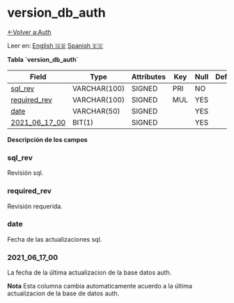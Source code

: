 ﻿# version\_db\_auth

[<-Volver a:Auth](database-auth)

Leer en: [English :gb:](../version_db_auth) [Spanish :es:](version_db_auth)

**Tabla \`version\_db\_auth\`**

| Field              | Type         | Attributes | Key | Null | Default | Extra | Comment |
| ------------------ | ------------ | ---------- | --- | ---- | ------- | ----- | ------- |
| [sql_rev][1]       | VARCHAR(100) | SIGNED     | PRI | NO   |         |       |         |
| [required_rev][2]  | VARCHAR(100) | SIGNED     | MUL | YES  |         |       |         |
| [date][3]          | VARCHAR(50)  | SIGNED     |     | YES  |         |       |         |
| [2021_06_17_00][4] | BIT(1)       | SIGNED     |     | YES  |         |       |         |

[1]: #sqlrev
[2]: #requiredrev
[3]: #date
[4]: #2021061700

**Descripción de los campos**

### sql\_rev

Revisión sql.

### required\_rev

Revisión requerida.

### date 

Fecha de las actualizaciones sql.

### 2021\_06\_17\_00

La fecha de la última actualizacion de la base datos auth.

**Nota** Esta columna cambia automaticamente acuerdo a la última actualizacion de la base de datos auth.
